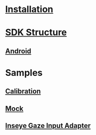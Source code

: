 # [Installation](./installation.md)
# [SDK Structure](./sdk_structure.md)
## [Android](./android.md)
# Samples
## [Calibration](./samples/calibration.md)
## [Mock](./samples/mock.md)
## [Inseye Gaze Input Adapter](./samples/adapter.md)
